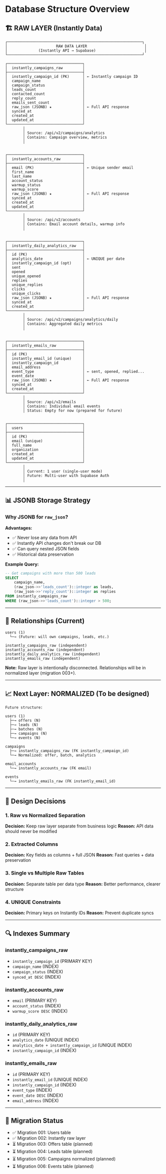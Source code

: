 # Database Structure Overview

## 🏗️ RAW LAYER (Instantly Data)

```
┌─────────────────────────────────────────────────────────────┐
│                      RAW DATA LAYER                          │
│              (Instantly API → Supabase)                      │
└─────────────────────────────────────────────────────────────┘

┌──────────────────────────────────┐
│  instantly_campaigns_raw         │
├──────────────────────────────────┤
│  instantly_campaign_id (PK)      │ ← Instantly campaign ID
│  campaign_name                   │
│  campaign_status                 │
│  leads_count                     │
│  contacted_count                 │
│  reply_count                     │
│  emails_sent_count               │
│  raw_json (JSONB) ★              │ ← Full API response
│  synced_at                       │
│  created_at                      │
│  updated_at                      │
└──────────────────────────────────┘
        │
        │ Source: /api/v2/campaigns/analytics
        │ Contains: Campaign overview, metrics
        │


┌──────────────────────────────────┐
│  instantly_accounts_raw          │
├──────────────────────────────────┤
│  email (PK)                      │ ← Unique sender email
│  first_name                      │
│  last_name                       │
│  account_status                  │
│  warmup_status                   │
│  warmup_score                    │
│  raw_json (JSONB) ★              │ ← Full API response
│  synced_at                       │
│  created_at                      │
│  updated_at                      │
└──────────────────────────────────┘
        │
        │ Source: /api/v2/accounts
        │ Contains: Email account details, warmup info
        │


┌──────────────────────────────────┐
│  instantly_daily_analytics_raw   │
├──────────────────────────────────┤
│  id (PK)                         │
│  analytics_date                  │ ← UNIQUE per date
│  instantly_campaign_id (opt)     │
│  sent                            │
│  opened                          │
│  unique_opened                   │
│  replies                         │
│  unique_replies                  │
│  clicks                          │
│  unique_clicks                   │
│  raw_json (JSONB) ★              │ ← Full API response
│  synced_at                       │
│  created_at                      │
└──────────────────────────────────┘
        │
        │ Source: /api/v2/campaigns/analytics/daily
        │ Contains: Aggregated daily metrics
        │


┌──────────────────────────────────┐
│  instantly_emails_raw            │
├──────────────────────────────────┤
│  id (PK)                         │
│  instantly_email_id (unique)     │
│  instantly_campaign_id           │
│  email_address                   │
│  event_type                      │ ← sent, opened, replied...
│  event_date                      │
│  raw_json (JSONB) ★              │ ← Full API response
│  synced_at                       │
│  created_at                      │
└──────────────────────────────────┘
        │
        │ Source: /api/v2/emails
        │ Contains: Individual email events
        │ Status: Empty for now (prepared for future)


┌──────────────────────────────────┐
│  users                           │
├──────────────────────────────────┤
│  id (PK)                         │
│  email (unique)                  │
│  full_name                       │
│  organization                    │
│  created_at                      │
│  updated_at                      │
└──────────────────────────────────┘
        │
        │ Current: 1 user (single-user mode)
        │ Future: Multi-user with Supabase Auth
        │
```

---

## 📊 JSONB Storage Strategy

### Why JSONB for `raw_json`?

**Advantages:**
- ✅ Never lose any data from API
- ✅ Instantly API changes don't break our DB
- ✅ Can query nested JSON fields
- ✅ Historical data preservation

**Example Query:**
```sql
-- Get campaigns with more than 500 leads
SELECT
    campaign_name,
    (raw_json->>'leads_count')::integer as leads,
    (raw_json->>'reply_count')::integer as replies
FROM instantly_campaigns_raw
WHERE (raw_json->>'leads_count')::integer > 500;
```

---

## 🔗 Relationships (Current)

```
users (1)
  └─→ (Future: will own campaigns, leads, etc.)

instantly_campaigns_raw (independent)
instantly_accounts_raw (independent)
instantly_daily_analytics_raw (independent)
instantly_emails_raw (independent)
```

**Note:** Raw layer is intentionally disconnected.
Relationships will be in normalized layer (migration 003+).

---

## 📈 Next Layer: NORMALIZED (To be designed)

```
Future structure:

users (1)
  ├─→ offers (N)
  ├─→ leads (N)
  ├─→ batches (N)
  ├─→ campaigns (N)
  └─→ events (N)

campaigns
  ├─→ instantly_campaigns_raw (FK instantly_campaign_id)
  └─→ Normalized: offer, batch, analytics

email_accounts
  └─→ instantly_accounts_raw (FK email)

events
  └─→ instantly_emails_raw (FK instantly_email_id)
```

---

## 🎯 Design Decisions

### 1. Raw vs Normalized Separation
**Decision:** Keep raw layer separate from business logic
**Reason:** API data should never be modified

### 2. Extracted Columns
**Decision:** Key fields as columns + full JSON
**Reason:** Fast queries + data preservation

### 3. Single vs Multiple Raw Tables
**Decision:** Separate table per data type
**Reason:** Better performance, clearer structure

### 4. UNIQUE Constraints
**Decision:** Primary keys on Instantly IDs
**Reason:** Prevent duplicate syncs

---

## 🔍 Indexes Summary

### instantly_campaigns_raw
- `instantly_campaign_id` (PRIMARY KEY)
- `campaign_name` (INDEX)
- `campaign_status` (INDEX)
- `synced_at DESC` (INDEX)

### instantly_accounts_raw
- `email` (PRIMARY KEY)
- `account_status` (INDEX)
- `warmup_score DESC` (INDEX)

### instantly_daily_analytics_raw
- `id` (PRIMARY KEY)
- `analytics_date` (UNIQUE INDEX)
- `analytics_date + instantly_campaign_id` (UNIQUE INDEX)
- `instantly_campaign_id` (INDEX)

### instantly_emails_raw
- `id` (PRIMARY KEY)
- `instantly_email_id` (UNIQUE INDEX)
- `instantly_campaign_id` (INDEX)
- `event_type` (INDEX)
- `event_date DESC` (INDEX)
- `email_address` (INDEX)

---

## 📝 Migration Status

- ✅ Migration 001: Users table
- ✅ Migration 002: Instantly raw layer
- ⏳ Migration 003: Offers table (planned)
- ⏳ Migration 004: Leads table (planned)
- ⏳ Migration 005: Campaigns normalized (planned)
- ⏳ Migration 006: Events table (planned)
